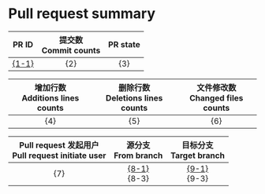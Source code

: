 <!-- 模板 -->
# **Pull request summary**

|PR ID|提交数<br>Commit counts|PR state|
|:-:|:-:|:-:|
|[{1-1}]({1-2})|{2}|{3}|

|增加行数<br>Additions lines counts|删除行数<br>Deletions lines counts|文件修改数<br>Changed files counts|
|:-:|:-:|:-:|
|{4}|{5}|{6}|

|Pull request 发起用户<br>Pull request initiate user|源分支<br>From branch|目标分支<br>Target branch|
|:-:|:-:|:-:|
|{7}|[{8-1}]({8-2})<br>{8-3}|[{9-1}]({9-2})<br>{9-3}|